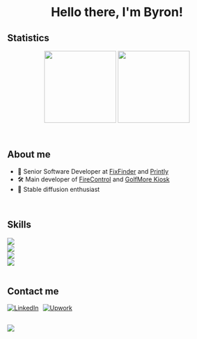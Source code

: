 <h1 align="center">Hello there, I'm Byron!</h1>

<h2>Statistics</h2>
<p align="center">
  <img align="center" height="165px" src="https://github-readme-stats.vercel.app/api?username=byron-dm&count_private=true&show_icons=true&theme=tokyonight" />
  <img align="center" height="165px" src="https://github-readme-stats.vercel.app/api/top-langs/?username=byron-dm&layout=compact&theme=aura&langs_count=9" />
</p>

<br>
<h2 align="left" font-weight="bold">About me</h2>
<ul>
  <li>💼 Senior Software Developer at <a href="https://fixfinder.com">FixFinder</a> and <a href="https://printly.com">Printly</a></li>
  <li>🛠️ Main developer of <a href="https://www.langmuirsystems.com/firecontrol">FireControl</a> and <a href="https://www.golfmore.eu/golfmore-self-service-kiosk">GolfMore Kiosk</a> </li>
  <li>🎨 Stable diffusion enthusiast</li>  
</ul>

<br>

<h2 align="left">Skills</h2>

<img src="https://skillicons.dev/icons?i=androidstudio,idea,rider,postman,visualstudio" /><br>
<img src="https://skillicons.dev/icons?i=cs,css,html,java,kotlin" /><br>
<img src="https://skillicons.dev/icons?i=mysql,postgres,sqlite" /><br>
<img src="https://skillicons.dev/icons?i=git,github,gradle,hibernate,ktor,maven,spring" /><br><br>

<h2 align="left">Contact me</h2>
<p style="display: flex">  
  <a target="_blank" href="https://www.linkedin.com/in/byronsdec/">
    <img alt="LinkedIn" src="https://cdn1.iconfinder.com/data/icons/logotypes/32/circle-linkedin-48.png"/>
  </a>  
  <a style="margin-left: 10px;" target="_blank" href="https://upwork.com/freelancers/byrondelgado">
    <img alt="Upwork" src="https://cdn2.iconfinder.com/data/icons/picons-social/57/79-upwork-48.png"/>
  </a>
</p>

<h2 align="center"></h2>
<img align="center" src="https://visitor-badge.laobi.icu/badge?page_id=byron-dm.byron-dm.visitor-badge" />
